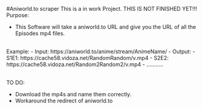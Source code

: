 #Aniworld.to scraper
This is a in work Project.
THIS IS NOT FINISHED YET!!!
<br />
Purpose:
<br />
- This Software will take a aniworld.to URL and give you the URL of all the Episodes mp4 files.
<br />
Example:
- Input: https://aniworld.to/anime/stream/AnimeName/
- Output: 
  - S1E1: https://cache58.vidoza.net/RandomRandom/v.mp4
  - S2E2: https://cache58.vidoza.net/Random2Random2/v.mp4
  - ...........
<br />
<br />

TO DO:
- Download the mp4s and name them correctly.
- Workaround the redirect of aniworld.to